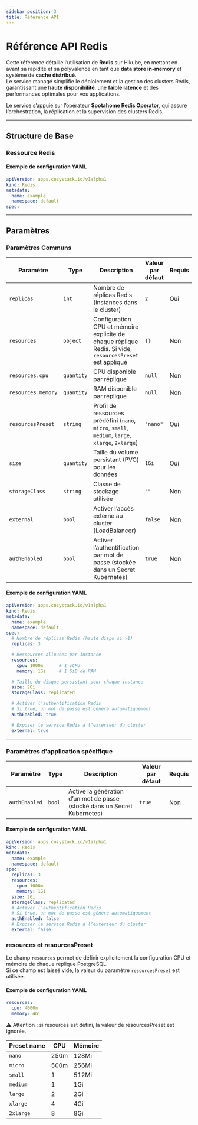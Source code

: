 ```yaml
---
sidebar_position: 3
title: Référence API
---
```


# Référence API Redis

Cette référence détaille l’utilisation de **Redis** sur Hikube, en mettant en avant sa rapidité et sa polyvalence en tant que **data store in-memory** et système de **cache distribué**.  
Le service managé simplifie le déploiement et la gestion des clusters Redis, garantissant une **haute disponibilité**, une **faible latence** et des performances optimales pour vos applications.  

Le service s’appuie sur l’opérateur **[Spotahome Redis Operator](https://github.com/spotahome/redis-operator)**, qui assure l’orchestration, la réplication et la supervision des clusters Redis.  

---

## Structure de Base

### **Ressource Redis**

#### Exemple de configuration YAML

```yaml
apiVersion: apps.cozystack.io/v1alpha1
kind: Redis
metadata:
  name: example
  namespace: default
spec:
```

---

## Paramètres

### **Paramètres Communs**

| **Paramètre**     | **Type**   | **Description**                                                                 | **Valeur par défaut** | **Requis** |
|--------------------|------------|---------------------------------------------------------------------------------|------------------------|------------|
| `replicas`         | `int`      | Nombre de réplicas Redis (instances dans le cluster)                            | `2`                    | Oui        |
| `resources`        | `object`   | Configuration CPU et mémoire explicite de chaque réplique Redis. Si vide, `resourcesPreset` est appliqué | `{}`                   | Non        |
| `resources.cpu`    | `quantity` | CPU disponible par réplique                                                     | `null`                 | Non        |
| `resources.memory` | `quantity` | RAM disponible par réplique                                                     | `null`                 | Non        |
| `resourcesPreset`  | `string`   | Profil de ressources prédéfini (`nano`, `micro`, `small`, `medium`, `large`, `xlarge`, `2xlarge`) | `"nano"`              | Oui        |
| `size`             | `quantity` | Taille du volume persistant (PVC) pour les données                              | `1Gi`                  | Oui        |
| `storageClass`     | `string`   | Classe de stockage utilisée                                                     | `""`                   | Non        |
| `external`         | `bool`     | Activer l’accès externe au cluster (LoadBalancer)                               | `false`                | Non        |
| `authEnabled`      | `bool`     | Activer l’authentification par mot de passe (stockée dans un Secret Kubernetes) | `true`                 | Non        |

#### Exemple de configuration YAML

```yaml title="redis.yaml"
apiVersion: apps.cozystack.io/v1alpha1
kind: Redis
metadata:
  name: example
  namespace: default
spec:
  # Nombre de réplicas Redis (haute dispo si >1)
  replicas: 3

  # Ressources allouées par instance
  resources:
    cpu: 1000m      # 1 vCPU
    memory: 1Gi     # 1 GiB de RAM

  # Taille du disque persistant pour chaque instance
  size: 2Gi
  storageClass: replicated

  # Activer l’authentification Redis
  # Si true, un mot de passe est généré automatiquement
  authEnabled: true

  # Exposer le service Redis à l’extérieur du cluster
  external: true
  ```

  ---

### **Paramètres d'application spécifique**

| **Paramètre**   | **Type** | **Description**                  | **Valeur par défaut** | **Requis** |
|------------------|----------|----------------------------------|------------------------|------------|
| `authEnabled`    | `bool`   | Active la génération d’un mot de passe (stocké dans un Secret Kubernetes) | `true` | Non |

#### Exemple de configuration YAML

```yaml title="redis.yaml"
apiVersion: apps.cozystack.io/v1alpha1
kind: Redis
metadata:
  name: example
  namespace: default
spec:
  replicas: 3
  resources:
    cpu: 1000m 
    memory: 1Gi 
  size: 2Gi
  storageClass: replicated
  # Activer l’authentification Redis
  # Si true, un mot de passe est généré automatiquement
  authEnabled: false
  # Exposer le service Redis à l’extérieur du cluster
  external: false
```

### resources et resourcesPreset  

Le champ `resources` permet de définir explicitement la configuration CPU et mémoire de chaque réplique PostgreSQL.  
Si ce champ est laissé vide, la valeur du paramètre `resourcesPreset` est utilisée.  

#### Exemple de configuration YAML

```yaml title="redis.yaml"
resources:
  cpu: 4000m
  memory: 4Gi
```  

⚠️ Attention : si resources est défini, la valeur de resourcesPreset est ignorée.

| **Preset name** | **CPU** | **Mémoire** |
|-----------------|---------|-------------|
| `nano`          | 250m    | 128Mi       |
| `micro`         | 500m    | 256Mi       |
| `small`         | 1       | 512Mi       |
| `medium`        | 1       | 1Gi         |
| `large`         | 2       | 2Gi         |
| `xlarge`        | 4       | 4Gi         |
| `2xlarge`       | 8       | 8Gi         |
